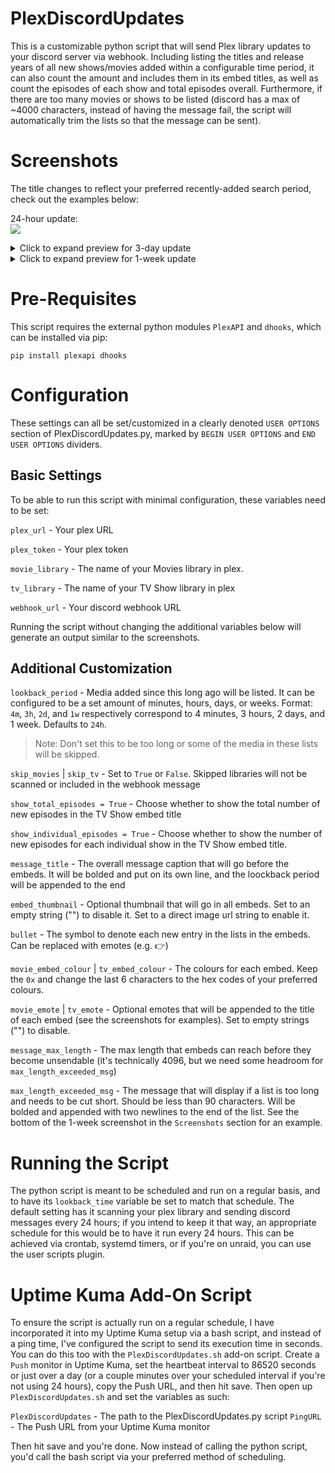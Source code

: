  # PlexDiscordUpdates

This is a customizable python script that will send Plex library updates to your discord server via webhook. Including listing the titles and release years of all new shows/movies added within a configurable time period, it can also count the amount and includes them in its embed titles, as well as count the episodes of each show and total episodes overall. Furthermore, if there are too many movies or shows to be listed (discord has a max of ~4000 characters, instead of having the message fail, the script will automatically trim the lists so that the message can be sent).

# Screenshots

The title changes to reflect your preferred recently-added search period, check out the examples below:

24-hour update:  
![](https://user-images.githubusercontent.com/44678543/159141632-db133f53-7858-4976-ba12-e2a21fe61590.png)

<details><summary>Click to expand preview for 3-day update</summary>

![](https://user-images.githubusercontent.com/44678543/159141135-09863ac3-bf8c-4402-8e23-c51ee8c2c18f.png)

</details>
<details><summary>Click to expand preview for 1-week update</summary>

Notice how for lists that are too long, they get trimmed with an additional message at the bottom of each embed to let users know.
  
![](https://user-images.githubusercontent.com/44678543/159141139-b64742eb-0d6a-42a2-92e3-9f2d503e37ea.png)

</details>

# Pre-Requisites

This script requires the external python modules `PlexAPI` and `dhooks`, which can be installed via pip:

`pip install plexapi dhooks`


# Configuration

These settings can all be set/customized in a clearly denoted `USER OPTIONS` section of PlexDiscordUpdates.py, marked by `BEGIN USER OPTIONS` and `END USER OPTIONS` dividers.

## Basic Settings

To be able to run this script with minimal configuration, these variables need to be set:

`plex_url` - Your plex URL

`plex_token` - Your plex token

`movie_library` - The name of your Movies library in plex. 

`tv_library` - The name of your TV Show library in plex

`webhook_url` - Your discord webhook URL

Running the script without changing the additional variables below will generate an output similar to the screenshots.

## Additional Customization

`lookback_period` - Media added since this long ago will be listed. It can be configured to be a set amount of minutes, hours, days, or weeks. 
Format: `4m`, `3h`, `2d`, and `1w` respectively correspond to 4 minutes, 3 hours, 2 days, and 1 week. Defaults to `24h`.

> Note: Don't set this to be too long or some of the media in these lists will be skipped.

`skip_movies` | `skip_tv` - Set to `True` or `False`. Skipped libraries will not be scanned or included in the webhook message

`show_total_episodes = True` - Choose whether to show the total number of new episodes in the TV Show embed title

`show_individual_episodes = True` - Choose whether to show the number of new episodes for each individual show in the TV Show embed title.

`message_title` - The overall message caption that will go before the embeds. It will be bolded and put on its own line, and the loockback period will be appended to the end

`embed_thumbnail` - Optional thumbnail that will go in all embeds. Set to an empty string ("") to disable it. Set to a direct image url string to enable it.

`bullet` - The symbol to denote each new entry in the lists in the embeds. Can be replaced with emotes (e.g. :point_right:)

`movie_embed_colour` | `tv_embed_colour` - The colours for each embed. Keep the `0x` and change the last 6 characters to the hex codes of your preferred colours.

`movie_emote` | `tv_emote` - Optional emotes that will be appended to the title of each embed (see the screenshots for examples). Set to empty strings ("") to disable.

`message_max_length` - The max length that embeds can reach before they become unsendable (it's technically 4096, but we need some headroom for `max_length_exceeded_msg`)

`max_length_exceeded_msg` - The message that will display if a list is too long and needs to be cut short. Should be less than 90 characters. Will be bolded and appended with two newlines to the end of the list. See the bottom of the 1-week screenshot in the `Screenshots` section for an example.

# Running the Script

The python script is meant to be scheduled and run on a regular basis, and to have its `lookback_time` variable be set to match that schedule. The default setting has it scanning your plex library and sending discord messages every 24 hours; if you intend to keep it that way, an appropriate schedule for this would be to have it run every 24 hours. This can be achieved via crontab, systemd timers, or if you're on unraid, you can use the user scripts plugin.

# Uptime Kuma Add-On Script

To ensure the script is actually run on a regular schedule, I have incorporated it into my Uptime Kuma setup via a bash script, and instead of a ping time, I've configured the script to send its execution time in seconds. You can do this too with the `PlexDiscordUpdates.sh` add-on script. Create a `Push` monitor in Uptime Kuma, set the heartbeat interval to 86520 seconds or just over a day (or a couple minutes over your scheduled interval if you're not using 24 hours), copy the Push URL, and then hit save. Then open up `PlexDiscordUpdates.sh` and set the variables as such:

`PlexDiscordUpdates` - The path to the PlexDiscordUpdates.py script
`PingURL` - The Push URL from your Uptime Kuma monitor

Then hit save and you're done. Now instead of calling the python script, you'd call the bash script via your preferred method of scheduling.
